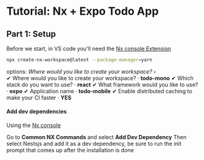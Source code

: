 # Tutorial: Nx + Expo Todo App

## Part 1: Setup

Before we start, in VS code you'll need the [Nx console Extension](https://marketplace.visualstudio.com/items?itemName=nrwl.angular-console)

```bash
npx create-nx-workspace@latest --package-manager=yarn
```

options:
_Where would you like to create your workspace? ›_  
✔ Where would you like to create your workspace? · **todo-mono**
✔ Which stack do you want to use? · **react**
✔ What framework would you like to use? · **expo**
✔ Application name · **todo-mobile**
✔ Enable distributed caching to make your CI faster · **YES**

#### Add dev dependencies

Using the [Nx console](https://marketplace.visualstudio.com/items?itemName=nrwl.angular-console)

Go to **Common NX Commands** and select **Add Dev Dependency**
Then select Nestsjs and add it as a dev dependency, be sure to run the init prompt that comes up after the installation is done
